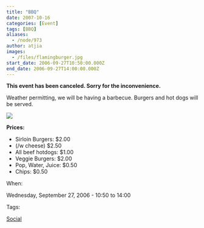 ```yaml
---
title: "BBQ"
date: 2007-10-16
categories: [Event]
tags: [BBQ]
aliases:
  - /node/973
author: atjia
images:
  - /files/flamingburger.jpg
start_date: 2006-09-27T10:50:00.000Z
end_date: 2006-09-27T14:00:00.000Z
---
```


**This event has been canceled. Sorry for the inconvenience.**

Weather permitting, we will be having a barbecue. Burgers and hot dogs will be served.

![](/files/flamingburger.jpg)

**Prices:**

- Sirloin Burgers: $2.00
- (/w cheese) $2.50
- All beef hotdogs: $1.00
- Veggie Burgers: $2.00
- Pop, Water, Juice: $0.50
- Chips: $0.50

When: 

Wednesday, September 27, 2006 - 10:50 to 14:00

Tags: 

[Social](/social)
